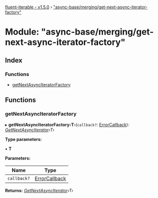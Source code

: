 [fluent-iterable - v1.5.0](../README.md) › ["async-base/merging/get-next-async-iterator-factory"](_async_base_merging_get_next_async_iterator_factory_.md)

# Module: "async-base/merging/get-next-async-iterator-factory"

## Index

### Functions

* [getNextAsyncIteratorFactory](_async_base_merging_get_next_async_iterator_factory_.md#getnextasynciteratorfactory)

## Functions

###  getNextAsyncIteratorFactory

▸ **getNextAsyncIteratorFactory**‹**T**›(`callback?`: [ErrorCallback](../interfaces/_types_base_.errorcallback.md)): *[GetNextAsyncIterator](../interfaces/_async_base_merging_merge_types_.getnextasynciterator.md)‹T›*

**Type parameters:**

▪ **T**

**Parameters:**

Name | Type |
------ | ------ |
`callback?` | [ErrorCallback](../interfaces/_types_base_.errorcallback.md) |

**Returns:** *[GetNextAsyncIterator](../interfaces/_async_base_merging_merge_types_.getnextasynciterator.md)‹T›*
